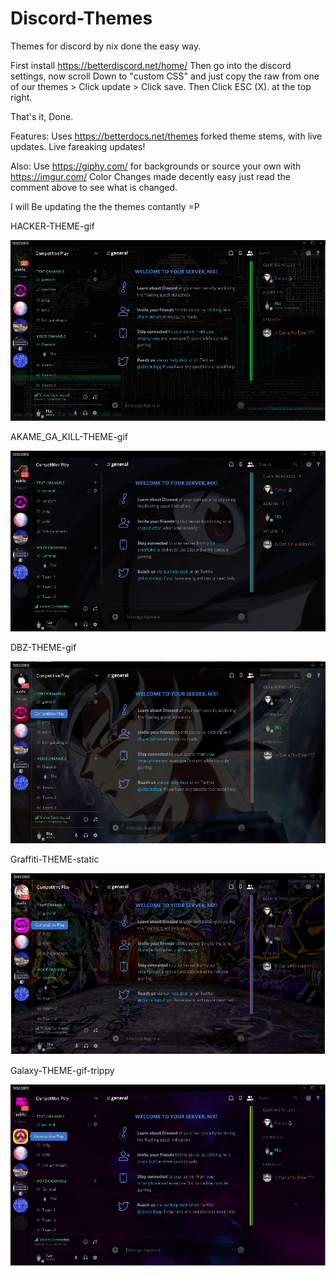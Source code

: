 # Discord-Themes
Themes for discord by nix done the easy way.


First install https://betterdiscord.net/home/
Then go into the discord settings, now scroll Down to "custom CSS" and just copy the raw from one of our themes > Click update > Click save. Then Click ESC (X). at the top right.

That's it, Done.

Features:
Uses https://betterdocs.net/themes forked theme stems, with live updates. Live fareaking updates!

Also:
Use https://giphy.com/ for backgrounds or source your own with https://imgur.com/
Color Changes made decently easy just read the comment above to see what is changed.


I will Be updating the the themes contantly =P

HACKER-THEME-gif

![ScreenShot](https://github.com/AdaliceGroup/Discord-Themes/blob/master/images/Hacker-Theme.PNG)

AKAME_GA_KILL-THEME-gif

![ScreenShot](https://github.com/AdaliceGroup/Discord-Themes/blob/master/images/Akame-ga-kill-theme.PNG)

DBZ-THEME-gif

![ScreenShot](https://github.com/AdaliceGroup/Discord-Themes/blob/master/images/DBZ-theme.PNG)



Graffiti-THEME-static

![ScreenShot](https://github.com/AdaliceGroup/Discord-Themes/blob/master/images/Graff-Theme.PNG)

Galaxy-THEME-gif-trippy

![ScreenShot](https://github.com/AdaliceGroup/Discord-Themes/blob/master/images/Galaxy-theme.PNG)
